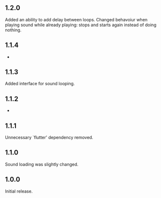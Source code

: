 ## 1.2.0

Added an ability to add delay between loops.
Changed behavoiur when playing sound while already playing: stops and starts again instead of doing nothing.

## 1.1.4

-

## 1.1.3

Added interface for sound looping.

## 1.1.2

-

## 1.1.1

Unnecessary `flutter' dependency removed.

## 1.1.0

Sound loading was slightly changed.

## 1.0.0

Initial release.
